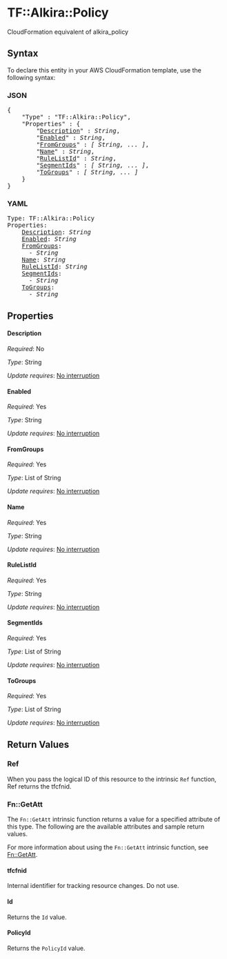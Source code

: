 # TF::Alkira::Policy

CloudFormation equivalent of alkira_policy

## Syntax

To declare this entity in your AWS CloudFormation template, use the following syntax:

### JSON

<pre>
{
    "Type" : "TF::Alkira::Policy",
    "Properties" : {
        "<a href="#description" title="Description">Description</a>" : <i>String</i>,
        "<a href="#enabled" title="Enabled">Enabled</a>" : <i>String</i>,
        "<a href="#fromgroups" title="FromGroups">FromGroups</a>" : <i>[ String, ... ]</i>,
        "<a href="#name" title="Name">Name</a>" : <i>String</i>,
        "<a href="#rulelistid" title="RuleListId">RuleListId</a>" : <i>String</i>,
        "<a href="#segmentids" title="SegmentIds">SegmentIds</a>" : <i>[ String, ... ]</i>,
        "<a href="#togroups" title="ToGroups">ToGroups</a>" : <i>[ String, ... ]</i>
    }
}
</pre>

### YAML

<pre>
Type: TF::Alkira::Policy
Properties:
    <a href="#description" title="Description">Description</a>: <i>String</i>
    <a href="#enabled" title="Enabled">Enabled</a>: <i>String</i>
    <a href="#fromgroups" title="FromGroups">FromGroups</a>: <i>
      - String</i>
    <a href="#name" title="Name">Name</a>: <i>String</i>
    <a href="#rulelistid" title="RuleListId">RuleListId</a>: <i>String</i>
    <a href="#segmentids" title="SegmentIds">SegmentIds</a>: <i>
      - String</i>
    <a href="#togroups" title="ToGroups">ToGroups</a>: <i>
      - String</i>
</pre>

## Properties

#### Description

_Required_: No

_Type_: String

_Update requires_: [No interruption](https://docs.aws.amazon.com/AWSCloudFormation/latest/UserGuide/using-cfn-updating-stacks-update-behaviors.html#update-no-interrupt)

#### Enabled

_Required_: Yes

_Type_: String

_Update requires_: [No interruption](https://docs.aws.amazon.com/AWSCloudFormation/latest/UserGuide/using-cfn-updating-stacks-update-behaviors.html#update-no-interrupt)

#### FromGroups

_Required_: Yes

_Type_: List of String

_Update requires_: [No interruption](https://docs.aws.amazon.com/AWSCloudFormation/latest/UserGuide/using-cfn-updating-stacks-update-behaviors.html#update-no-interrupt)

#### Name

_Required_: Yes

_Type_: String

_Update requires_: [No interruption](https://docs.aws.amazon.com/AWSCloudFormation/latest/UserGuide/using-cfn-updating-stacks-update-behaviors.html#update-no-interrupt)

#### RuleListId

_Required_: Yes

_Type_: String

_Update requires_: [No interruption](https://docs.aws.amazon.com/AWSCloudFormation/latest/UserGuide/using-cfn-updating-stacks-update-behaviors.html#update-no-interrupt)

#### SegmentIds

_Required_: Yes

_Type_: List of String

_Update requires_: [No interruption](https://docs.aws.amazon.com/AWSCloudFormation/latest/UserGuide/using-cfn-updating-stacks-update-behaviors.html#update-no-interrupt)

#### ToGroups

_Required_: Yes

_Type_: List of String

_Update requires_: [No interruption](https://docs.aws.amazon.com/AWSCloudFormation/latest/UserGuide/using-cfn-updating-stacks-update-behaviors.html#update-no-interrupt)

## Return Values

### Ref

When you pass the logical ID of this resource to the intrinsic `Ref` function, Ref returns the tfcfnid.

### Fn::GetAtt

The `Fn::GetAtt` intrinsic function returns a value for a specified attribute of this type. The following are the available attributes and sample return values.

For more information about using the `Fn::GetAtt` intrinsic function, see [Fn::GetAtt](https://docs.aws.amazon.com/AWSCloudFormation/latest/UserGuide/intrinsic-function-reference-getatt.html).

#### tfcfnid

Internal identifier for tracking resource changes. Do not use.

#### Id

Returns the <code>Id</code> value.

#### PolicyId

Returns the <code>PolicyId</code> value.

